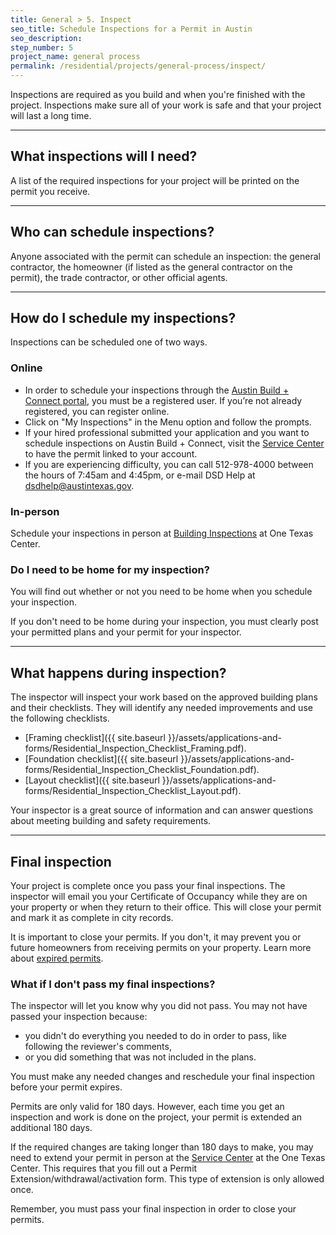 ```yaml
---
title: General > 5. Inspect
seo_title: Schedule Inspections for a Permit in Austin
seo_description:
step_number: 5
project_name: general process
permalink: /residential/projects/general-process/inspect/
---
```



Inspections are required as you build and when you're finished with the project. Inspections make sure all of your work is safe and that your project will last a long time.

---

## What inspections will I need?

A list of the required inspections for your project will be printed on the permit you receive.

---

## Who can schedule inspections?

Anyone associated with the permit can schedule an inspection: the general contractor, the homeowner (if listed as the general contractor on the permit), the trade contractor, or other official agents.

---

## How do I schedule my inspections?

Inspections can be scheduled one of two ways.

### Online

* In order to schedule your inspections through the [Austin Build + Connect portal](https://abc.austintexas.gov/web/permit/index), you must be a registered user. If you’re not already registered, you can register online.
* Click on "My Inspections" in the Menu option and follow the prompts.
* If your hired professional submitted your application and you want to schedule inspections on Austin Build + Connect, visit the [Service Center](/residential/resources/contact/#service-center) to have the permit linked to your account.&nbsp;
* If you are experiencing difficulty, you can call 512-978-4000 between the hours of 7:45am and 4:45pm, or e-mail DSD Help at [dsdhelp@austintexas.gov](mailto:dsdhelp@austintexas.gov).

### In-person

Schedule your inspections in person at [Building Inspections](/residential/resources/contact/#building-inspections) at One Texas Center.

### Do I need to be home for my inspection?

You will find out whether or not you need to be home when you schedule your inspection.

If you don't need to be home during your inspection, you must clearly post your permitted plans and your permit for your inspector.

---

## What happens during inspection?

The inspector will inspect your work based on the approved building plans and their checklists. They will identify any needed improvements and use the following checklists.

* [Framing checklist]({{ site.baseurl }}/assets/applications-and-forms/Residential_Inspection_Checklist_Framing.pdf).
* [Foundation checklist]({{ site.baseurl }}/assets/applications-and-forms/Residential_Inspection_Checklist_Foundation.pdf).
* [Layout checklist]({{ site.baseurl }}/assets/applications-and-forms/Residential_Inspection_Checklist_Layout.pdf).

Your inspector is a great source of information and can answer questions about meeting building and safety requirements.

---

## Final inspection

Your project is complete once you pass your final inspections. The inspector will email you your Certificate of Occupancy while they are on your property or when they return to their office. This will close your permit and mark it as complete in city records.

It is important to close your permits. If you don't, it may prevent you or future homeowners from receiving permits on your property. Learn more about [expired permits](/residential/residential-toolkit/can-i-get-a-permit/).

### What if I don't pass my final inspections?

The inspector will let you know why you did not pass. You may not have passed your inspection because:

* you didn't do everything you needed to do in order to pass, like following the reviewer's comments,
* or you did something that was not included in the plans.

You must make any needed changes and reschedule your final inspection before your permit expires.

Permits are only valid for 180 days. However, each time you get an inspection and work is done on the project, your permit is extended an additional 180 days.

If the required changes are taking longer than 180 days to make, you may need to extend your permit in person at the [Service Center](/residential/resources/contact/#service-center) at the One Texas Center. This requires that you fill out a Permit Extension/withdrawal/activation form. This type of extension is only allowed once.

Remember, you must pass your final inspection in order to close your permits.